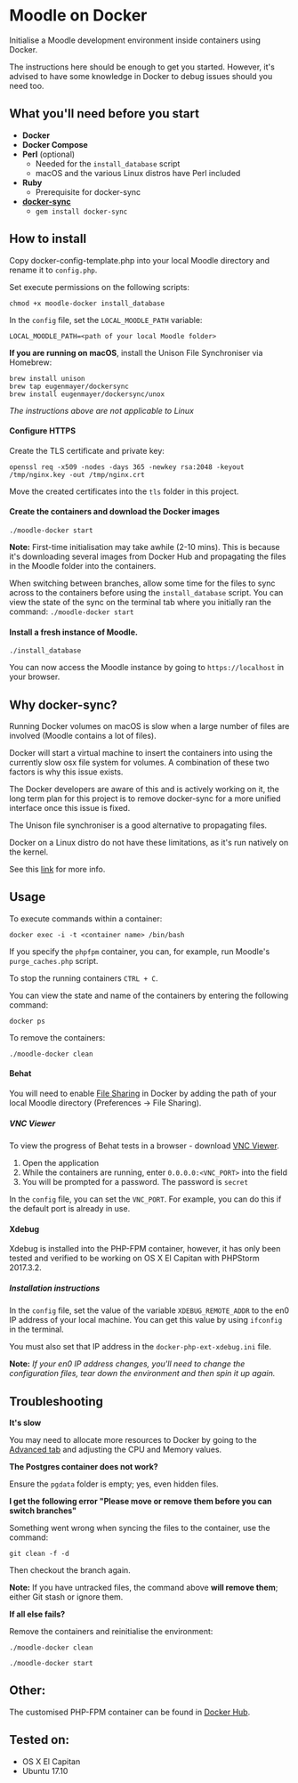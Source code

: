 # Moodle on Docker
Initialise a Moodle development environment inside containers using Docker.

The instructions here should be enough to get you started. However, it's advised to have some knowledge in
Docker to debug issues should you need too.

What you'll need before you start
---------------------------------
* **Docker**
* **Docker Compose**
* **Perl** (optional)
  * Needed for the `install_database` script
  * macOS and the various Linux distros have Perl included
* **Ruby**
  * Prerequisite for docker-sync
* **[docker-sync](http://docker-sync.io/)**
  * `gem install docker-sync`

How to install
--------------
Copy docker-config-template.php into your local Moodle directory and rename it to `config.php`.

Set execute permissions on the following scripts:
```
chmod +x moodle-docker install_database
```
In the `config` file, set the `LOCAL_MOODLE_PATH` variable:
```
LOCAL_MOODLE_PATH=<path of your local Moodle folder>
```
**If you are running on macOS**, install the Unison File Synchroniser via Homebrew:
```
brew install unison
brew tap eugenmayer/dockersync
brew install eugenmayer/dockersync/unox
```
_The instructions above are not applicable to Linux_

#### Configure HTTPS

Create the TLS certificate and private key:

```
openssl req -x509 -nodes -days 365 -newkey rsa:2048 -keyout /tmp/nginx.key -out /tmp/nginx.crt
```

Move the created certificates into the `tls` folder in this project.

#### Create the containers and download the Docker images

```
./moodle-docker start
```
**Note:** First-time initialisation may take awhile (2-10 mins). This is because it's downloading several
images from Docker Hub and propagating the files in the Moodle folder into the containers.

When switching between branches, allow some time for the files to sync across to the containers before using the
`install_database` script. You can view the state of the sync on the terminal tab where you initially ran the command:
`./moodle-docker start`

#### Install a fresh instance of Moodle.
```
./install_database
```

You can now access the Moodle instance by going to `https://localhost` in your browser.

Why docker-sync?
---------------
Running Docker volumes on macOS is slow when a large number of files are involved (Moodle contains a lot of files).

Docker will start a virtual machine to insert the containers into using the currently slow osx file system for volumes.
A combination of these two factors is why this issue exists.

The Docker developers are aware of this and is actively working on it, the long term plan for this project is to remove
docker-sync for a more unified interface once this issue is fixed.

The Unison file synchroniser is a good alternative to propagating files.

Docker on a Linux distro do not have these limitations, as it's run natively on the kernel.

See this [link](https://stories.amazee.io/docker-on-mac-performance-docker-machine-vs-docker-for-mac-4c64c0afdf99) for more info.

Usage
-----
To execute commands within a container:
```
docker exec -i -t <container name> /bin/bash
```

If you specify the `phpfpm` container, you can, for example, run Moodle's `purge_caches.php` script.

To stop the running containers ```CTRL + C```.

You can view the state and name of the containers by entering the following command:

```
docker ps
```

To remove the containers:

```
./moodle-docker clean
```

#### Behat

You will need to enable [File Sharing](https://docs.docker.com/docker-for-mac/osxfs/#namespaces) in Docker by adding the
path of your local Moodle directory (Preferences -> File Sharing).

##### VNC Viewer
To view the progress of Behat tests in a browser - download [VNC Viewer](https://www.realvnc.com/en/connect/download/viewer).

1. Open the application
1. While the containers are running, enter `0.0.0.0:<VNC_PORT>` into the field
1. You will be prompted for a password. The password is `secret`

In the `config` file, you can set the `VNC_PORT`. For example, you can do this if the default port is already in use.

#### Xdebug
Xdebug is installed into the PHP-FPM container, however, it has only been tested and verified to be working on OS X El Capitan
with PHPStorm 2017.3.2.

##### Installation instructions
In the `config` file, set the value of the variable `XDEBUG_REMOTE_ADDR` to the en0 IP address of your local machine.
You can get this value by using `ifconfig` in the terminal.

You must also set that IP address in the `docker-php-ext-xdebug.ini` file.

**Note:** _If your en0 IP address changes, you'll need to change the configuration files, tear down the environment and
then spin it up again._ 

Troubleshooting
---------------
**It's slow**

You may need to allocate more resources to Docker by going to the [Advanced tab](https://docs.docker.com/docker-for-mac/#advanced)
and adjusting the CPU and Memory values.

**The Postgres container does not work?**

Ensure the `pgdata` folder is empty; yes, even hidden files.

**I get the following error "Please move or remove them before you can switch branches"**

Something went wrong when syncing the files to the container, use the command:

```
git clean -f -d
```

Then checkout the branch again.

**Note:** If you have untracked files, the command above **will remove them**; either Git stash
or ignore them.

**If all else fails?**

Remove the containers and reinitialise the environment:
```
./moodle-docker clean
```
```
./moodle-docker start
```

Other:
------
The customised PHP-FPM container can be found in [Docker Hub](https://hub.docker.com/r/mfabriczy/docker-moodle-phpfpm).

Tested on:
----------
* OS X El Capitan
* Ubuntu 17.10